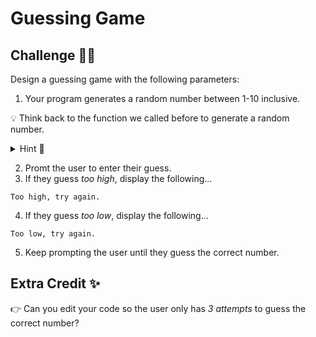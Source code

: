 # Guessing Game 

## Challenge 👨‍💻
Design a guessing game with the following parameters:

1. Your program generates a random number between 1-10 inclusive.

💡 Think back to the function we called before to generate a random number.

<details>
  <summary> Hint 👀 </summary>
  
````py
import random

random.randint()

````
</details>

2. Promt the user to enter their guess.
3. If they guess *too high*, display the following...
````
Too high, try again.
````
4. If they guess *too low*, display the following...
````
Too low, try again.
````
5. Keep prompting the user until they guess the correct number.
>

## Extra Credit ✨
👉 Can you edit your code so the user only has *3 attempts* to guess the correct number? 

